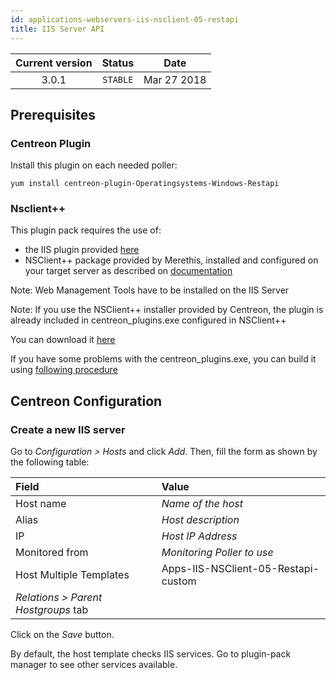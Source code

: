 ```yaml
---
id: applications-webservers-iis-nsclient-05-restapi
title: IIS Server API 
---
```


| Current version | Status | Date |
| :-: | :-: | :-: |
| 3.0.1 | `STABLE` | Mar 27 2018 |

## Prerequisites

### Centreon Plugin

Install this plugin on each needed poller:

``` shell
yum install centreon-plugin-Operatingsystems-Windows-Restapi
```

### Nsclient++

This plugin pack requires the use of:

  - the IIS plugin provided [here](https://forge.centreon.com/projects/centreon-plugins/repository)
  - NSClient++ package provided by Merethis, installed and configured on your target server as described on
    [documentation](http://documentation.centreon.com)

Note: Web Management Tools have to be installed on the IIS Server

Note: If you use the NSClient++ installer provided by Centreon, the plugin is already included in centreon\_plugins.exe
configured in NSClient++

You can download it
[here](https://download.centreon.com/?action=product&product=agent-nsclient&version=0.51&secKey=59d646114079212e03ec09454456a938)

If you have some problems with the centreon\_plugins.exe, you can build it using [following
procedure](https://documentation.centreon.com/docs/centreon-nsclient/en/latest/windows_agent.html#build-your-own-executable)

## Centreon Configuration

### Create a new IIS server

Go to *Configuration \> Hosts* and click *Add*. Then, fill the form as shown by the following table:

| Field                                | Value                               |
| :----------------------------------- | :---------------------------------- |
| Host name                            | *Name of the host*                  |
| Alias                                | *Host description*                  |
| IP                                   | *Host IP Address*                   |
| Monitored from                       | *Monitoring Poller to use*          |
| Host Multiple Templates              | Apps-IIS-NSClient-05-Restapi-custom |
| *Relations \> Parent Hostgroups* tab |                                     |

Click on the *Save* button.

By default, the host template checks IIS services. Go to plugin-pack manager to see other services available.


